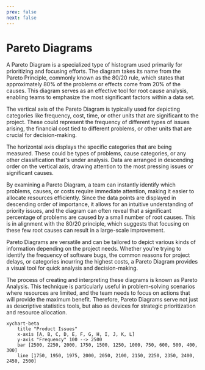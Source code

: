 ```yaml
---
prev: false
next: false
---
```


# Pareto Diagrams

A Pareto Diagram is a specialized type of histogram used primarily for prioritizing and focusing efforts. The diagram takes its name from the Pareto Principle, commonly known as the 80/20 rule, which states that approximately 80% of the problems or effects come from 20% of the causes. This diagram serves as an effective tool for root cause analysis, enabling teams to emphasize the most significant factors within a data set.

The vertical axis of the Pareto Diagram is typically used for depicting categories like frequency, cost, time, or other units that are significant to the project. These could represent the frequency of different types of issues arising, the financial cost tied to different problems, or other units that are crucial for decision-making.

The horizontal axis displays the specific categories that are being measured. These could be types of problems, cause categories, or any other classification that's under analysis. Data are arranged in descending order on the vertical axis, drawing attention to the most pressing issues or significant causes.

By examining a Pareto Diagram, a team can instantly identify which problems, causes, or costs require immediate attention, making it easier to allocate resources efficiently. Since the data points are displayed in descending order of importance, it allows for an intuitive understanding of priority issues, and the diagram can often reveal that a significant percentage of problems are caused by a small number of root causes. This is in alignment with the 80/20 principle, which suggests that focusing on these few root causes can result in a large-scale improvement.

Pareto Diagrams are versatile and can be tailored to depict various kinds of information depending on the project needs. Whether you're trying to identify the frequency of software bugs, the common reasons for project delays, or categories incurring the highest costs, a Pareto Diagram provides a visual tool for quick analysis and decision-making.

The process of creating and interpreting these diagrams is known as Pareto Analysis. This technique is particularly useful in problem-solving scenarios where resources are limited, and the team needs to focus on actions that will provide the maximum benefit. Therefore, Pareto Diagrams serve not just as descriptive statistics tools, but also as devices for strategic prioritization and resource allocation.

```mermaid
xychart-beta
    title "Product Issues"
    x-axis [A, B, C, D, E, F, G, H, I, J, K, L]
    y-axis "Frequency" 100 --> 2500
    bar [2500, 2250, 2000, 1750, 1500, 1250, 1000, 750, 600, 500, 400, 300]
    line [1750, 1950, 1975, 2000, 2050, 2100, 2150, 2250, 2350, 2400, 2450, 2500]
```
